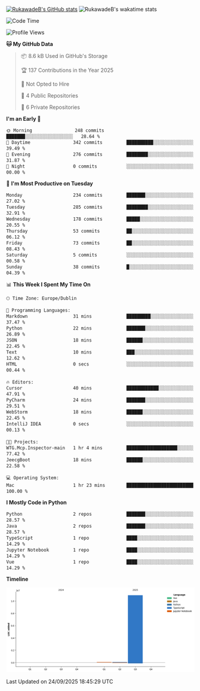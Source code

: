 
[![RukawadeB's GitHub stats](https://github-readme-stats.vercel.app/api?username=RukawadeB&hide=prs&show_icons=true&theme=omni)](https://github.com/anuraghazra/github-readme-stats)
![RukawadeB's wakatime stats](https://github-readme-stats.vercel.app/api/wakatime?username=RukawadeB)

<!--START_SECTION:waka-->
![Code Time](http://img.shields.io/badge/Code%20Time-559%20hrs%2036%20mins-blue)

![Profile Views](http://img.shields.io/badge/Profile%20Views-1-blue)

**🐱 My GitHub Data** 

> 📦 8.6 kB Used in GitHub's Storage 
 > 
> 🏆 137 Contributions in the Year 2025
 > 
> 🚫 Not Opted to Hire
 > 
> 📜 4 Public Repositories 
 > 
> 🔑 6 Private Repositories 
 > 
**I'm an Early 🐤** 

```text
🌞 Morning                248 commits         ███████░░░░░░░░░░░░░░░░░░   28.64 % 
🌆 Daytime                342 commits         ██████████░░░░░░░░░░░░░░░   39.49 % 
🌃 Evening                276 commits         ████████░░░░░░░░░░░░░░░░░   31.87 % 
🌙 Night                  0 commits           ░░░░░░░░░░░░░░░░░░░░░░░░░   00.00 % 
```
📅 **I'm Most Productive on Tuesday** 

```text
Monday                   234 commits         ███████░░░░░░░░░░░░░░░░░░   27.02 % 
Tuesday                  285 commits         ████████░░░░░░░░░░░░░░░░░   32.91 % 
Wednesday                178 commits         █████░░░░░░░░░░░░░░░░░░░░   20.55 % 
Thursday                 53 commits          ██░░░░░░░░░░░░░░░░░░░░░░░   06.12 % 
Friday                   73 commits          ██░░░░░░░░░░░░░░░░░░░░░░░   08.43 % 
Saturday                 5 commits           ░░░░░░░░░░░░░░░░░░░░░░░░░   00.58 % 
Sunday                   38 commits          █░░░░░░░░░░░░░░░░░░░░░░░░   04.39 % 
```


📊 **This Week I Spent My Time On** 

```text
🕑︎ Time Zone: Europe/Dublin

💬 Programming Languages: 
Markdown                 31 mins             █████████░░░░░░░░░░░░░░░░   37.47 % 
Python                   22 mins             ███████░░░░░░░░░░░░░░░░░░   26.89 % 
JSON                     18 mins             ██████░░░░░░░░░░░░░░░░░░░   22.45 % 
Text                     10 mins             ███░░░░░░░░░░░░░░░░░░░░░░   12.62 % 
HTML                     0 secs              ░░░░░░░░░░░░░░░░░░░░░░░░░   00.44 % 

🔥 Editors: 
Cursor                   40 mins             ████████████░░░░░░░░░░░░░   47.91 % 
PyCharm                  24 mins             ███████░░░░░░░░░░░░░░░░░░   29.51 % 
WebStorm                 18 mins             ██████░░░░░░░░░░░░░░░░░░░   22.45 % 
IntelliJ IDEA            0 secs              ░░░░░░░░░░░░░░░░░░░░░░░░░   00.13 % 

🐱‍💻 Projects: 
WTG.Mcp.Inspector-main   1 hr 4 mins         ███████████████████░░░░░░   77.42 % 
JeecgBoot                18 mins             ██████░░░░░░░░░░░░░░░░░░░   22.58 % 

💻 Operating System: 
Mac                      1 hr 23 mins        █████████████████████████   100.00 % 
```

**I Mostly Code in Python** 

```text
Python                   2 repos             ███████░░░░░░░░░░░░░░░░░░   28.57 % 
Java                     2 repos             ███████░░░░░░░░░░░░░░░░░░   28.57 % 
TypeScript               1 repo              ████░░░░░░░░░░░░░░░░░░░░░   14.29 % 
Jupyter Notebook         1 repo              ████░░░░░░░░░░░░░░░░░░░░░   14.29 % 
Vue                      1 repo              ████░░░░░░░░░░░░░░░░░░░░░   14.29 % 
```



**Timeline**

![Lines of Code chart](https://raw.githubusercontent.com/RukawadeB/RukawadeB/main/assets/bar_graph.png)


 Last Updated on 24/09/2025 18:45:29 UTC
<!--END_SECTION:waka-->



